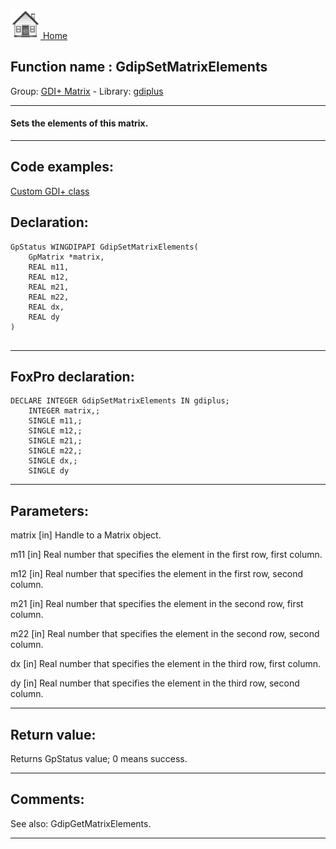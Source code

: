 [<img src="../../images/home.png"> Home ](https://github.com/VFPX/Win32API)  

## Function name : GdipSetMatrixElements
Group: [GDI+ Matrix](../../functions_group.md#GDIplus_Matrix)  -  Library: [gdiplus](../../Libraries.md#gdiplus)  
***  


#### Sets the elements of this matrix.
***  


## Code examples:
[Custom GDI+ class](../../samples/sample_450.md)  

## Declaration:
```foxpro  
GpStatus WINGDIPAPI GdipSetMatrixElements(
	GpMatrix *matrix,
	REAL m11,
	REAL m12,
	REAL m21,
	REAL m22,
	REAL dx,
	REAL dy
)
  
```  
***  


## FoxPro declaration:
```foxpro  
DECLARE INTEGER GdipSetMatrixElements IN gdiplus;
	INTEGER matrix,;
	SINGLE m11,;
	SINGLE m12,;
	SINGLE m21,;
	SINGLE m22,;
	SINGLE dx,;
	SINGLE dy  
```  
***  


## Parameters:
matrix
[in] Handle to a Matrix object.

m11
[in] Real number that specifies the element in the first row, first column. 

m12
[in] Real number that specifies the element in the first row, second column. 

m21
[in] Real number that specifies the element in the second row, first column. 

m22
[in] Real number that specifies the element in the second row, second column. 

dx
[in] Real number that specifies the element in the third row, first column. 

dy
[in] Real number that specifies the element in the third row, second column. 
  
***  


## Return value:
Returns GpStatus value; 0 means success.  
***  


## Comments:
See also: GdipGetMatrixElements.  
  
***  

